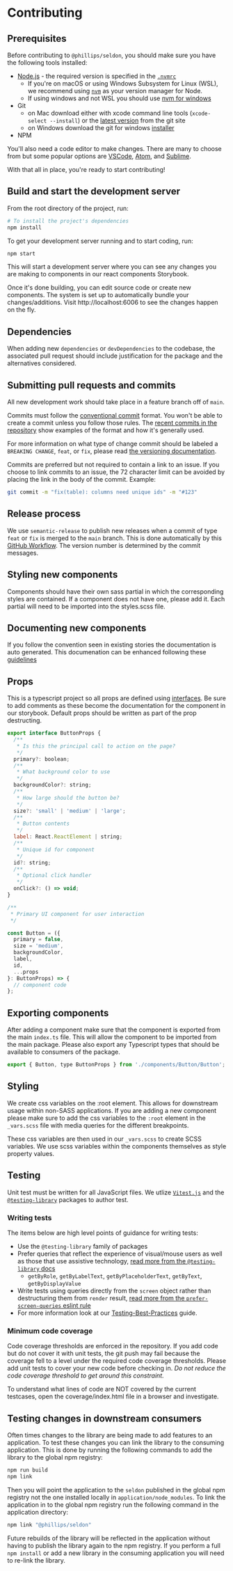 # Contributing

## Prerequisites

Before contributing to `@phillips/seldon`, you should make sure you have
the following tools installed:

- [Node.js](https://nodejs.org/en/download/) - the required version is specified
  in the [`.nvmrc`](/.nvmrc)
  - If you're on macOS or using Windows Subsystem for Linux (WSL), we recommend using
    [`nvm`](https://github.com/nvm-sh/nvm) as your version manager for Node.
  - If using windows and not WSL you should use [nvm for windows](https://github.com/coreybutler/nvm-windows)
- Git
  - on Mac download either with xcode command line tools (`xcode-select --install`) or the [latest version](https://git-scm.com/download/mac) from the git site
  - on Windows download the git for windows [installer](https://gitforwindows.org/)
- NPM

You'll also need a code editor to make changes. There are many to choose from
but some popular options are [VSCode](https://code.visualstudio.com/),
[Atom](https://atom.io), and [Sublime](https://www.sublimetext.com/).

With that all in place, you're ready to start contributing!

## Build and start the development server

From the root directory of the project, run:

```sh
# To install the project's dependencies
npm install
```

To get your development server running and to start coding, run:

```sh
npm start
```

This will start a development server where you can see any changes you are
making to components in our react components Storybook.

Once it's done building, you can edit source code or create new components. The
system is set up to automatically bundle your changes/additions. Visit
http://localhost:6006 to see the changes happen on the fly.

## Dependencies

When adding new `dependencies` or `devDependencies` to the codebase, the
associated pull request should include justification for the package and the
alternatives considered.

## Submitting pull requests and commits

All new development work should take place in a feature branch off of `main`.

Commits must follow the
[conventional commit](https://www.conventionalcommits.org/en/v1.0.0-beta.2/#summary)
format. You won't be able to create a commit unless you follow those rules. The
[recent commits in the repository](https://github.com/phillipsauctionhouse/seldon/commits/main)
show examples of the format and how it's generally used.

For more information on what type of change commit should be labeled a
`BREAKING CHANGE`, `feat`, or `fix`, please read
[the versioning documentation](https://github.com/angular/angular/blob/main/CONTRIBUTING.md#-commit-message-format).

Commits are preferred but not required to contain a link to an issue. If you
choose to link commits to an issue, the 72 character limit can be avoided by
placing the link in the body of the commit. Example:

```sh
git commit -m "fix(table): columns need unique ids" -m "#123"
```

## Release process

We use `semantic-release` to publish new releases when a commit of type `feat` or `fix` is merged to the `main` branch. This is done automatically by this [GitHub Workflow](https://github.com/PhillipsAuctionHouse/seldon/blob/main/.github/workflows/publish.yml). The version number is determined by the commit messages.

## Styling new components

Components should have their own sass partial in which the corresponding styles
are contained. If a component does not have one, please add it. Each partial will need to be imported into the styles.scss file.

## Documenting new components

If you follow the convention seen in existing stories the documentation is auto generated. This documenation can be enhanced following these [guidelines](https://storybook.js.org/docs/react/writing-docs/mdx)

## Props

This is a typescript project so all props are defined using [interfaces](https://www.typescriptlang.org/docs/handbook/2/objects.html). Be sure to add comments as these become the documentation for the component in our storybook. Default props should be written as part of the prop destructing.

```js
export interface ButtonProps {
  /**
   * Is this the principal call to action on the page?
   */
  primary?: boolean;
  /**
   * What background color to use
   */
  backgroundColor?: string;
  /**
   * How large should the button be?
   */
  size?: 'small' | 'medium' | 'large';
  /**
   * Button contents
   */
  label: React.ReactElement | string;
  /**
   * Unique id for component
   */
  id?: string;
  /**
   * Optional click handler
   */
  onClick?: () => void;
}

/**
 * Primary UI component for user interaction
 */

const Button = ({
  primary = false,
  size = 'medium',
  backgroundColor,
  label,
  id,
  ...props
}: ButtonProps) => {
  // component code
};
```

## Exporting components

After adding a component make sure that the component is exported from the main `index.ts` file. This will allow the component to be imported from the main package. Please also export any Typescript types that should be available to consumers of the package.

```js
export { Button, type ButtonProps } from './components/Button/Button';
```

## Styling

We create css variables on the :root element. This allows for downstream usage within non-SASS applications. If you are adding a new component please make sure to add the css variables to the `:root` element in the `_vars.scss` file with media queries for the different breakpoints.

These css variables are then used in our `_vars.scss` to create SCSS variables.
We use scss variables within the components themselves as style property values.

## Testing

Unit test must be written for all JavaScript files. We utlize [`Vitest.js`](https://vitest.dev/) and the [`@testing-library`](https://testing-library.com/docs/react-testing-library/intro) packages to author test.

### Writing tests

The items below are high level points of guidance for writing tests:

- Use the `@testing-library` family of packages
- Prefer queries that reflect the experience of visual/mouse users as well as
  those that use assistive technology,
  [read more from the `@testing-library` docs](https://testing-library.com/docs/guide-which-query)
  - `getByRole`, `getByLabelText`, `getByPlaceholderText`, `getByText`,
    `getByDisplayValue`
- Write tests using queries directly from the `screen` object rather than
  destructuring them from `render` result,
  [read more from the `prefer-screen-queries` eslint rule](https://github.com/testing-library/eslint-plugin-testing-library/blob/master/docs/rules/prefer-screen-queries.md)
- For more information look at our [Testing-Best-Practices](./testing-best-practices.md) guide.

### Minimum code coverage

Code coverage thresholds are enforced in the repository. If you add code but do
not cover it with unit tests, the git push may fail because the coverage fell to
a level under the required code coverage thresholds. Please add unit tests to cover your new code before checking in. _Do not reduce
the code coverage threshold to get around this constraint._

To understand what lines of code are NOT covered by the current testcases, open
the coverage/index.html file in a browser and investigate.

## Testing changes in downstream consumers

Often times changes to the library are being made to add features to an application. To test these changes you can link the library to the consuming application. This is done by running the following commands to add the library to the global npm registry:

```sh
npm run build
npm link
```

Then you will point the application to the `seldon` published in the global npm registry not the one installed locally in `application/node_modules`. To link the application in to the global npm registry run the following command in the application directory:

```sh
npm link "@phillips/seldon"
```

Future rebuilds of the library will be reflected in the application without having to publish the library again to the npm registry. If you perform a full `npm install` or add a new library in the consuming application you will need to re-link the library.
